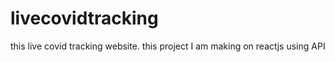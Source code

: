 # livecovidtracking
this live covid tracking website. this project I am making on reactjs using API
